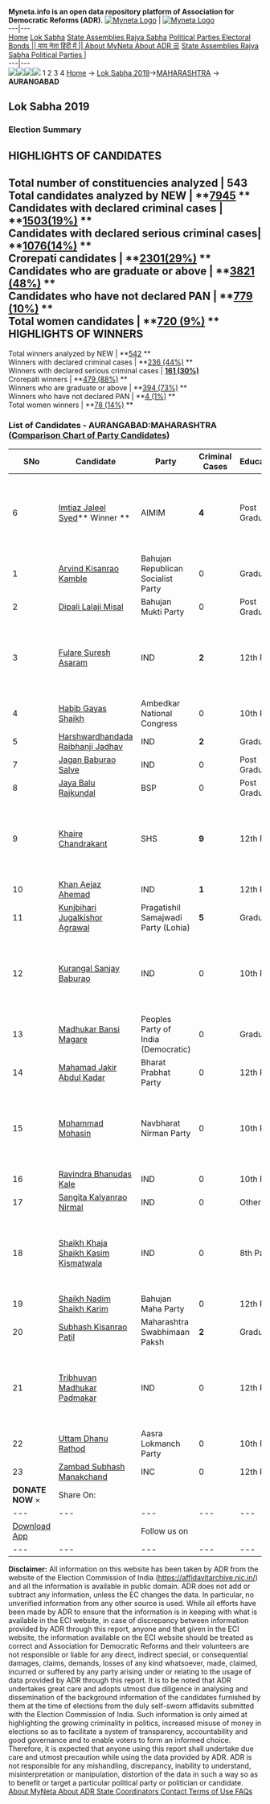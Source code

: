**Myneta.info is an open data repository platform of Association for Democratic Reforms (ADR).**
[![Myneta Logo](https://www.myneta.info/lib/img/myneta-logo.png)](https://www.myneta.info/) | [![Myneta Logo](https://www.myneta.info/lib/img/adr-logo.png)](https://adrindia.org)  
---|---  
[Home](https://www.myneta.info/) [Lok Sabha](https://www.myneta.info/#ls "Lok Sabha") [ State Assemblies ](https://www.myneta.info/#sa "State Assemblies") [Rajya Sabha](https://www.myneta.info/#rs "Rajya Sabha") [Political Parties ](https://www.myneta.info/party "Political Parties") [ Electoral Bonds ](https://www.myneta.info/electoral_bonds "Electoral Bonds") [ || माय नेता हिंदी में || ](https://translate.google.co.in/translate?prev=hp&hl=en&js=y&u=www.myneta.info&sl=en&tl=hi&history_state0=) [ About MyNeta ](https://adrindia.org/content/about-myneta) [ About ADR ](https://adrindia.org/about-adr/who-we-are) [☰](javascript:void\(0\))
[ State Assemblies ](https://www.myneta.info/#sa "State Assemblies") [ Rajya Sabha ](https://www.myneta.info/#rs "Rajya Sabha") [ Political Parties ](https://www.myneta.info/party "Political Parties")
|   
---|---  
![](https://www.myneta.info/lib/img/banner/banner-1.png)![](https://www.myneta.info/lib/img/banner/banner-2.png)![](https://www.myneta.info/lib/img/banner/banner-3.png)![](https://www.myneta.info/lib/img/banner/banner-4.png)
1  2  3  4 
[Home](https://www.myneta.info/) → [Lok Sabha 2019](https://www.myneta.info/LokSabha2019/)→[MAHARASHTRA](https://www.myneta.info/LokSabha2019/index.php?action=show_constituencies&state_id=46) → **AURANGABAD**
### 
## Lok Sabha 2019
###  Election Summary 
HIGHLIGHTS OF CANDIDATES  
---  
Total number of constituencies analyzed |  543   
Total candidates analyzed by NEW | **[7945](https://www.myneta.info/LokSabha2019/index.php?action=summary&subAction=candidates_analyzed&sort=candidate#summary) **  
Candidates with declared criminal cases | **[1503(19%)](https://www.myneta.info/LokSabha2019/index.php?action=summary&subAction=crime&sort=candidate#summary) **  
Candidates with declared serious criminal cases| **[1076(14%)](https://www.myneta.info/LokSabha2019/index.php?action=summary&subAction=serious_crime&sort=candidate#summary) **  
Crorepati candidates | **[2301(29%)](https://www.myneta.info/LokSabha2019/index.php?action=summary&subAction=crorepati&sort=candidate#summary) **  
Candidates who are graduate or above | **[3821 (48%)](https://www.myneta.info/LokSabha2019/index.php?action=summary&subAction=education&sort=candidate#summary) **  
Candidates who have not declared PAN | **[779 (10%)](https://www.myneta.info/LokSabha2019/index.php?action=summary&subAction=without_pan&sort=candidate#summary) **  
Total women candidates | **[720 (9%)](https://www.myneta.info/LokSabha2019/index.php?action=summary&subAction=women_candidate&sort=candidate#summary) **  
HIGHLIGHTS OF WINNERS  
---  
Total winners analyzed by NEW | **[542](https://www.myneta.info/LokSabha2019/index.php?action=summary&subAction=winner_analyzed&sort=candidate#summary) **  
Winners with declared criminal cases | **[236 (44%)](https://www.myneta.info/LokSabha2019/index.php?action=summary&subAction=winner_crime&sort=candidate#summary) **  
Winners with declared serious criminal cases | **[161 (30%)](https://www.myneta.info/LokSabha2019/index.php?action=summary&subAction=winner_serious_crime&sort=candidate#summary)**  
Crorepati winners | **[479 (88%)](https://www.myneta.info/LokSabha2019/index.php?action=summary&subAction=winner_crorepati&sort=candidate#summary) **  
Winners who are graduate or above | **[394 (73%)](https://www.myneta.info/LokSabha2019/index.php?action=summary&subAction=winner_education&sort=candidate#summary) **  
Winners who have not declared PAN | **[4 (1%)](https://www.myneta.info/LokSabha2019/index.php?action=summary&subAction=winner_without_pan&sort=candidate#summary) **  
Total women winners | **[78 (14%)](https://www.myneta.info/LokSabha2019/index.php?action=summary&subAction=winner_women&sort=candidate#summary) **  
### List of Candidates - AURANGABAD:MAHARASHTRA ([Comparison Chart of Party Candidates](https://www.myneta.info/LokSabha2019/comparisonchart.php?constituency_id=705))
SNo | Candidate| Party| Criminal Cases| Education| Age| Total Assets| Liabilities  
---|---|---|---|---|---|---|---  
6  | [Imtiaz Jaleel Syed](https://www.myneta.info/LokSabha2019/candidate.php?candidate_id=8685)** Winner ** | AIMIM | **4** | Post Graduate| 50 | ![](https://myneta.info/image_v2.php?myneta_folder=LokSabha2019&candidate_id=8685&col=ta) | ![](https://myneta.info/image_v2.php?myneta_folder=LokSabha2019&candidate_id=8685&col=lia)  
1  | [Arvind Kisanrao Kamble](https://www.myneta.info/LokSabha2019/candidate.php?candidate_id=8681) | Bahujan Republican Socialist Party | 0 | Graduate| 27 | Rs 75,000 ~ 75 Thou+ | Rs 0 ~   
2  | [Dipali Lalaji Misal](https://www.myneta.info/LokSabha2019/candidate.php?candidate_id=10872) | Bahujan Mukti Party | 0 | Post Graduate| 26 | Rs 2,60,000 ~ 2 Lacs+ | Rs 11,80,000 ~ 11 Lacs+  
3  | [Fulare Suresh Asaram](https://www.myneta.info/LokSabha2019/candidate.php?candidate_id=10876) | IND | **2** | 12th Pass| 38 | ![](https://myneta.info/image_v2.php?myneta_folder=LokSabha2019&candidate_id=10876&col=ta) | ![](https://myneta.info/image_v2.php?myneta_folder=LokSabha2019&candidate_id=10876&col=lia)  
4  | [Habib Gayas Shaikh](https://www.myneta.info/LokSabha2019/candidate.php?candidate_id=8688) | Ambedkar National Congress | 0 | 10th Pass| 53 | Rs 2,95,000 ~ 2 Lacs+ | Rs 6,000 ~ 6 Thou+  
5  | [Harshwardhandada Raibhanji Jadhav](https://www.myneta.info/LokSabha2019/candidate.php?candidate_id=10880) | IND | **2** | Graduate| 41 | Rs 12,39,52,399 ~ 12 Crore+ | Rs 1,10,17,453 ~ 1 Crore+  
7  | [Jagan Baburao Salve](https://www.myneta.info/LokSabha2019/candidate.php?candidate_id=10875) | IND | 0 | Post Graduate| 42 | Rs 13,000 ~ 13 Thou+ | Rs 1,50,000 ~ 1 Lacs+  
8  | [Jaya Balu Rajkundal](https://www.myneta.info/LokSabha2019/candidate.php?candidate_id=8514) | BSP | 0 | Post Graduate| 54 | Rs 52,25,000 ~ 52 Lacs+ | Rs 0 ~   
9  | [Khaire Chandrakant](https://www.myneta.info/LokSabha2019/candidate.php?candidate_id=7726) | SHS | **9** | 12th Pass| 67 | ![](https://myneta.info/image_v2.php?myneta_folder=LokSabha2019&candidate_id=7726&col=ta) | ![](https://myneta.info/image_v2.php?myneta_folder=LokSabha2019&candidate_id=7726&col=lia)  
10  | [Khan Aejaz Ahemad](https://www.myneta.info/LokSabha2019/candidate.php?candidate_id=10874) | IND | **1** | 12th Pass| 44 | Rs 10,28,150 ~ 10 Lacs+ | Rs 0 ~   
11  | [Kunjbihari Jugalkishor Agrawal](https://www.myneta.info/LokSabha2019/candidate.php?candidate_id=8684) | Pragatishil Samajwadi Party (Lohia) | **5** | Graduate| 60 | Rs 3,91,93,159 ~ 3 Crore+ | Rs 61,74,351 ~ 61 Lacs+  
12  | [Kurangal Sanjay Baburao](https://www.myneta.info/LokSabha2019/candidate.php?candidate_id=10873) | IND | 0 | 10th Pass| 48 | ![](https://myneta.info/image_v2.php?myneta_folder=LokSabha2019&candidate_id=10873&col=ta) | ![](https://myneta.info/image_v2.php?myneta_folder=LokSabha2019&candidate_id=10873&col=lia)  
13  | [Madhukar Bansi Magare](https://www.myneta.info/LokSabha2019/candidate.php?candidate_id=8687) | Peoples Party of India (Democratic) | 0 | Graduate| 62 | Rs 92,11,318 ~ 92 Lacs+ | Rs 24,40,135 ~ 24 Lacs+  
14  | [Mahamad Jakir Abdul Kadar](https://www.myneta.info/LokSabha2019/candidate.php?candidate_id=8689) | Bharat Prabhat Party | 0 | 12th Pass| 43 | Rs 2,29,500 ~ 2 Lacs+ | Rs 0 ~   
15  | [Mohammad Mohasin](https://www.myneta.info/LokSabha2019/candidate.php?candidate_id=8682) | Navbharat Nirman Party | 0 | 10th Pass| 29 | ![](https://myneta.info/image_v2.php?myneta_folder=LokSabha2019&candidate_id=8682&col=ta) | ![](https://myneta.info/image_v2.php?myneta_folder=LokSabha2019&candidate_id=8682&col=lia)  
16  | [Ravindra Bhanudas Kale](https://www.myneta.info/LokSabha2019/candidate.php?candidate_id=10877) | IND | 0 | 10th Pass| 39 | Rs 9,17,481 ~ 9 Lacs+ | Rs 0 ~   
17  | [Sangita Kalyanrao Nirmal](https://www.myneta.info/LokSabha2019/candidate.php?candidate_id=10879) | IND | 0 | Others| 42 | Rs 5,65,000 ~ 5 Lacs+ | Rs 29,000 ~ 29 Thou+  
18  | [Shaikh Khaja Shaikh Kasim Kismatwala](https://www.myneta.info/LokSabha2019/candidate.php?candidate_id=10878) | IND | 0 | 8th Pass| 42 | ![](https://myneta.info/image_v2.php?myneta_folder=LokSabha2019&candidate_id=10878&col=ta) | ![](https://myneta.info/image_v2.php?myneta_folder=LokSabha2019&candidate_id=10878&col=lia)  
19  | [Shaikh Nadim Shaikh Karim](https://www.myneta.info/LokSabha2019/candidate.php?candidate_id=8680) | Bahujan Maha Party | 0 | 12th Pass| 45 | Rs 41,00,000 ~ 41 Lacs+ | Rs 0 ~   
20  | [Subhash Kisanrao Patil](https://www.myneta.info/LokSabha2019/candidate.php?candidate_id=8515) | Maharashtra Swabhimaan Paksh | **2** | Graduate| 57 | Rs 2,37,89,960 ~ 2 Crore+ | Rs 48,39,442 ~ 48 Lacs+  
21  | [Tribhuvan Madhukar Padmakar](https://www.myneta.info/LokSabha2019/candidate.php?candidate_id=10881) | IND | 0 | 12th Pass| 51 | ![](https://myneta.info/image_v2.php?myneta_folder=LokSabha2019&candidate_id=10881&col=ta) | ![](https://myneta.info/image_v2.php?myneta_folder=LokSabha2019&candidate_id=10881&col=lia)  
22  | [Uttam Dhanu Rathod](https://www.myneta.info/LokSabha2019/candidate.php?candidate_id=8686) | Aasra Lokmanch Party | 0 | 10th Pass| 65 | Rs 2,57,559 ~ 2 Lacs+ | Rs 65,536 ~ 65 Thou+  
23  | [Zambad Subhash Manakchand](https://www.myneta.info/LokSabha2019/candidate.php?candidate_id=7727) | INC | 0 | 12th Pass| 56 | Rs 33,94,52,909 ~ 33 Crore+ | Rs 19,84,64,347 ~ 19 Crore+  
|  **DONATE NOW** × |  Share On:  | [](https://api.whatsapp.com/send?text=https%3A%2F%2Fmyneta.info%2Fpunjab2022%2Findex.php%3Faction%3Dshow_constituencies%26state_id%3D19) | [](https://www.facebook.com/sharer/sharer.php?u=https%3A%2F%2Fmyneta.info%2Fpunjab2022%2Findex.php%3Faction%3Dshow_constituencies%26state_id%3D19) | [](https://twitter.com/share?url=https%3A%2F%2Fmyneta.info%2Fpunjab2022%2Findex.php%3Faction%3Dshow_constituencies%26state_id%3D19)  
---|---|---|---|---  
| [ Download App ](https://play.google.com/store/apps/details?id=com.webrosoft.myneta1&pcampaignid=pcampaignidMKT-Other-global-all-co-prtnr-py-PartBadge-Mar2515-1) | [](https://play.google.com/store/apps/details?id=com.webrosoft.myneta1&pcampaignid=pcampaignidMKT-Other-global-all-co-prtnr-py-PartBadge-Mar2515-1) |  Follow us on  | [](https://www.facebook.com/adrindia.org/) | [](https://twitter.com/adrspeaks) | [](https://groups.google.com/g/national-election-watch?hl=en&pli=1) | [](https://www.instagram.com/adrspeaks/) | [](https://www.youtube.com/user/adrspeaks) | [](https://sharechat.com/profile/adrspeaks)  
---|---|---|---|---|---|---|---|---  
**Disclaimer:** All information on this website has been taken by ADR from the website of the Election Commission of India (https://affidavitarchive.nic.in/) and all the information is available in public domain. ADR does not add or subtract any information, unless the EC changes the data. In particular, no unverified information from any other source is used. While all efforts have been made by ADR to ensure that the information is in keeping with what is available in the ECI website, in case of discrepancy between information provided by ADR through this report, anyone and that given in the ECI website, the information available on the ECI website should be treated as correct and Association for Democratic Reforms and their volunteers are not responsible or liable for any direct, indirect special, or consequential damages, claims, demands, losses of any kind whatsoever, made, claimed, incurred or suffered by any party arising under or relating to the usage of data provided by ADR through this report. It is to be noted that ADR undertakes great care and adopts utmost due diligence in analysing and dissemination of the background information of the candidates furnished by them at the time of elections from the duly self-sworn affidavits submitted with the Election Commission of India. Such information is only aimed at highlighting the growing criminality in politics, increased misuse of money in elections so as to facilitate a system of transparency, accountability and good governance and to enable voters to form an informed choice. Therefore, it is expected that anyone using this report shall undertake due care and utmost precaution while using the data provided by ADR. ADR is not responsible for any mishandling, discrepancy, inability to understand, misinterpretation or manipulation, distortion of the data in such a way so as to benefit or target a particular political party or politician or candidate. 
[ About MyNeta ](https://adrindia.org/content/about-myneta) [ About ADR ](https://adrindia.org/about-adr/who-we-are) [ State Coordinators ](https://adrindia.org/about-adr/state-coordinators) [ Contact ](https://adrindia.org/contact-us) [ Terms of Use ](https://adrindia.org/content/adr-terms-use) [ FAQs ](https://adrindia.org/content/faqs)
